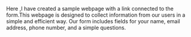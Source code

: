 Here ,I have created a sample webpage with a link connected to the form.This webpage is designed to collect information from our users in a simple and efficient way. Our form includes fields for your name, email address, phone number, and a simple questions.

